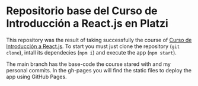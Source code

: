 # Repositorio base del Curso de Introducción a React.js en Platzi


This repository was the result of taking successfully the course of [Curso de Introducción a React.js](https://platzi.com/reactjs). To start you must just clone the repository (`git clone`), intall its dependecies  (`npm i`) and execute the app (`npm start`).

The main branch has the base-code the course stared with and my personal commits. In the gh-pages you will find the static files to deploy the app using GitHub Pages.